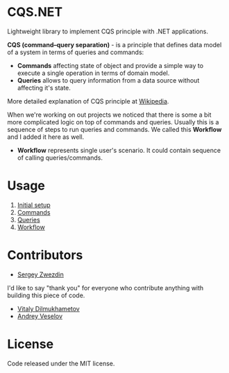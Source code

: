 # CQS.NETLightweight library to implement CQS principle with .NET applications. **CQS (command–query separation)** - is a principle that defines data model of a system in terms of queries and commands:* **Commands** affecting state of object and provide a simple way to execute a single operation in terms of domain model.* **Queries** allows to query information from a data source without affecting it's state.More detailed explanation of CQS principle at [Wikipedia](http://en.wikipedia.org/wiki/Command%E2%80%93query_separation).When we're working on out projects we noticed that there is some a bit more complicated logic on top of commands and queries. Usually this is a sequence of steps to run queries and commands. We called this **Workflow** and I added it here as well.* **Workflow** represents single user's scenario. It could contain sequence of calling queries/commands.# Usage1. [Initial setup](//github.com/sergun/cqs.net/wiki/Initial-setup)2. [Commands](//github.com/sergun/cqs.net/wiki/Commands)3. [Queries](//github.com/sergun/cqs.net/wiki/Queries)4. [Workflow](//github.com/sergun/cqs.net/wiki/Workflows)# Contributors- [Sergey Zwezdin](http://zwezdin.com/)I'd like to say "thank you" for everyone who contribute anything with building this piece of code.- [Vitaly Dilmukhametov](http://geekswithblogs.net/vitus/Default.aspx)- [Andrey Veselov](http://andrey.moveax.ru/)# LicenseCode released under the MIT license.